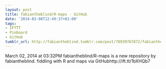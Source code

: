 ```yaml
---
layout: post
title: fabiantheblind/R-maps · GitHub
date: '2014-03-08T12:49:37+01:00'
tags:
- IFTTT
- Pinboard
- GitHub
tumblr_url: http://fabiantheblind.tumblr.com/post/78939767872/fabiantheblind-r-maps-github
---
```

March 02, 2014 at 03:32PM
fabiantheblind/R-maps is a new repository by fabiantheblind. fiddling with R and maps via GitHubhttp://ift.tt/1bXHQb7
